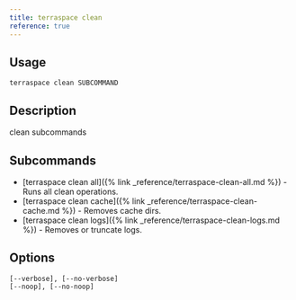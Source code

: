 ```yaml
---
title: terraspace clean
reference: true
---
```


## Usage

    terraspace clean SUBCOMMAND

## Description

clean subcommands

## Subcommands

* [terraspace clean all]({% link _reference/terraspace-clean-all.md %}) - Runs all clean operations.
* [terraspace clean cache]({% link _reference/terraspace-clean-cache.md %}) - Removes cache dirs.
* [terraspace clean logs]({% link _reference/terraspace-clean-logs.md %}) - Removes or truncate logs.

## Options

```
[--verbose], [--no-verbose]  
[--noop], [--no-noop]        
```

